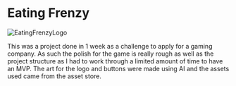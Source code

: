 # Eating Frenzy

![EatingFrenzyLogo](https://github.com/user-attachments/assets/3e3ba352-ae5a-4c83-a656-40a27736126d)

This was a project done in 1 week as a challenge to apply for a gaming company. As such the polish for the game is really rough as well as the project structure as I had to work through a limited amount of time to have an MVP.
The art for the logo and buttons were made using AI and the assets used came from the asset store.

